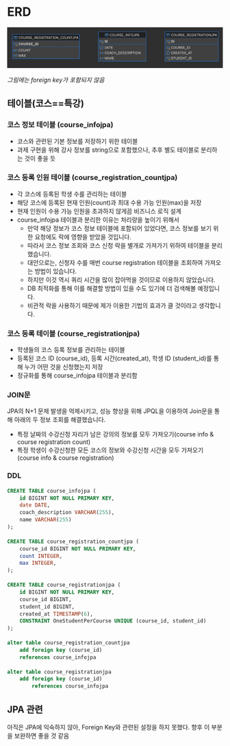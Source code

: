# ERD
![erd](erd.png)

_그림에는 foreign key가 포함되지 않음_

## 테이블(코스==특강)
### 코스 정보 테이블 (course_infojpa)
- 코스와 관련된 기본 정보를 저장하기 위한 테이블
- 과제 구현을 위해 강사 정보를 string으로 포함했으나, 추후 별도 테이블로 분리하는 것이 좋을 듯

### 코스 등록 인원 테이블 (course_registration_countjpa)
- 각 코스에 등록된 학생 수를 관리하는 테이블
- 해당 코스에 등록된 현재 인원(count)과 최대 수용 가능 인원(max)을 저장
- 현재 인원이 수용 가능 인원을 초과하지 않게끔 비즈니스 로직 설계
- course_infojpa 테이블과 분리한 이유는 처리량을 높이기 위해서
  - 만약 해당 정보가 코스 정보 테이블에 포함되어 있었다면, 코스 정보를 보기 위한 요청에도 락에 영향을 받았을 것입니다.
  - 따라서 코스 정보 조회와 코스 신청 락을 별개로 가져가기 위하여 테이블을 분리했습니다.
  - 대안으로는, 신청자 수를 매번 course registration 테이블을 조회하여 가져오는 방법이 있습니다.
  - 하지만 이것 역시 쿼리 시간을 많이 잡아먹을 것이므로 이용하지 않았습니다.
  - DB 최적화를 통해 이를 해결할 방법이 있을 수도 있기에 더 검색해볼 예정입니다.
  - 비관적 락을 사용하기 때문에 제가 이용한 기법의 효과가 클 것이라고 생각합니다.

### 코스 등록 테이블 (course_registrationjpa)
- 학생들의 코스 등록 정보를 관리하는 테이블
- 등록된 코스 ID (course_id), 등록 시간(created_at), 학생 ID (student_id)를 통해 누가 어떤 것을 신청했는지 저장
- 정규화를 통해 course_infojpa 테이블과 분리함

### JOIN문
JPA의 N+1 문제 발생을 억제시키고, 성능 향상을 위해 JPQL을 이용하여 Join문을 통해 아래의 두 정보 조회를 해결했습니다.
- 특정 날짜의 수강신청 자리가 남은 강의의 정보를 모두 가져오기(course info & course registration count)
- 특정 학생이 수강신청한 모든 코스의 정보와 수강신청 시간을 모두 가져오기(course info & course registration)

### DDL
```sql
CREATE TABLE course_infojpa (
    id BIGINT NOT NULL PRIMARY KEY,
    date DATE,
    coach_description VARCHAR(255),
    name VARCHAR(255)
);

CREATE TABLE course_registration_countjpa (
    course_id BIGINT NOT NULL PRIMARY KEY,
    count INTEGER,
    max INTEGER,
);

CREATE TABLE course_registrationjpa (
    id BIGINT NOT NULL PRIMARY KEY,
    course_id BIGINT,
    student_id BIGINT,
    created_at TIMESTAMP(6),
    CONSTRAINT OneStudentPerCourse UNIQUE (course_id, student_id)
);

alter table course_registration_countjpa
    add foreign key (course_id)
    references course_infojpa

alter table course_registrationjpa
    add foreign key (course_id)
        references course_infojpa
```

## JPA 관련
아직은 JPA에 익숙하지 않아, Foreign Key와 관련된 설정을 하지 못했다.
향후 이 부분을 보완하면 좋을 것 같음
